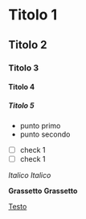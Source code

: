 # Titolo 1
## Titolo 2
### Titolo 3
#### Titolo 4
##### Titolo 5

- punto primo
- punto secondo

- [ ] check 1
- [ ] check 1

*Italico*
_Italico_

**Grassetto**
__Grassetto__

[Testo](http://)

